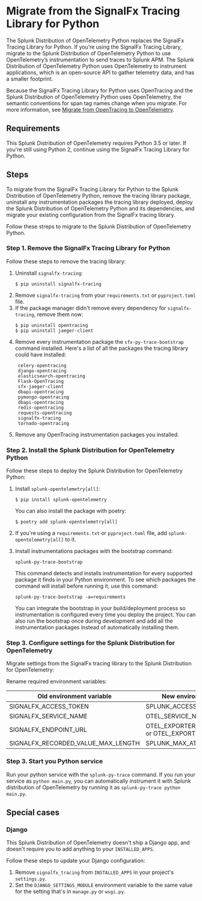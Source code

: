 # Migrate from the SignalFx Tracing Library for Python

The Splunk Distribution of OpenTelemetry Python replaces the SignalFx Tracing
Library for Python. If you’re using the SignalFx Tracing Library, migrate to
the Splunk Distribution of OpenTelemetry Python to use OpenTelemetry’s
instrumentation to send traces to Splunk APM. The Splunk Distribution of
OpenTelemetry Python uses OpenTelemetry to instrument applications, which is
an open-source API to gather telemetry data, and has a smaller footprint.

Because the SignalFx Tracing Library for Python uses OpenTracing and the Splunk Distribution
of OpenTelemetry Python uses OpenTelemetry, the semantic
conventions for span tag names change when you migrate. For more information,
see [Migrate from OpenTracing to OpenTelemetry](https://docs.signalfx.com/en/latest/apm/apm-getting-started/apm-opentelemetry-collector.html#apm-opentelemetry-migration).

## Requirements

This Splunk Distribution of OpenTelemetry requires Python 3.5 or later.
If you're still using Python 2, continue using the SignalFx Tracing Library
for Python.

## Steps

To migrate from the SignalFx Tracing Library for Python to the Splunk
Distribution of OpenTelemetry Python, remove the tracing library package,
uninstall any instrumentation packages the tracing library deployed, deploy
the Splunk Distribution of OpenTelemetry Python and its dependencies, and
migrate your existing configuration from the SignalFx tracing library.

Follow these streps to migrate to the Splunk Distribution of OpenTelemetry
Python.

### Step 1. Remove the SignalFx Tracing Library for Python

Follow these steps to remove the tracing library:

1. Uninstall `signalfx-tracing`:
   ```
   $ pip uninstall signalfx-tracing
   ```
2. Remove `signalfx-tracing` from your `requirements.txt` or `pyproject.toml`
   file.
3. If the package manager didn't remove every dependency for
   `signalfx-tracing`, remove them now:
   ```
   $ pip uninstall opentracing
   $ pip uninstall jaeger-client
   ```
4. Remove every instrumentation package the `sfx-py-trace-bootstrap` command
   installed. Here's a list of all the packages the tracing library could have
   installed:
   ```
    celery-opentracing
    django-opentracing
    elasticsearch-opentracing
    Flask-OpenTracing
    sfx-jaeger-client
    dbapi-opentracing
    pymongo-opentracing
    dbapi-opentracing
    redis-opentracing
    requests-opentracing
    signalfx-tracing
    tornado-opentracing
    ```
5. Remove any OpenTracing instrumentation packages you installed. 

### Step 2. Install the Splunk Distribution for OpenTelemetry Python

Follow these steps to deploy the Splunk Distribution for OpenTelemetry Python:

1. Install `splunk-opentelemetry[all]`:
   ```
   $ pip install splunk-opentelemetry
   ```
   You can also install the package with poetry:
   ```
   $ poetry add splunk-opentelemetry[all]
   ```
2. If you're using a `requirements.txt` or `pyproject.toml` file, add
   `splunk-opentelemetry[all]` to it.

3. Install instrumentations packages with the bootstrap
   command:
   ```
   splunk-py-trace-bootstrap
   ```
   This command detects and installs instrumentation for every supported
   package it finds in your Python environment. To see which packages the
   command will install before running it, use this command:
   ```
   splunk-py-trace-bootstrap -a=requirements
   ```
   You can integrate the bootstrap in your build/deployment process so
   instrumentation is configured every time you deploy the project. You can
   also run the bootstrap once during development and add all the
   instrumentation packages instead of automatically installing them.

### Step 3. Configure settings for the Splunk Distribution for OpenTelemetry

Migrate settings from the SignalFx tracing library to the Splunk Distribution
for OpenTelemetry:

Rename required environment variables:

| Old environment variable           | New environment variable             |
| ---------------------------------- | ------------------------------------ |
| SIGNALFX_ACCESS_TOKEN              | SPLUNK_ACCESS_TOKEN                  |
| SIGNALFX_SERVICE_NAME              | OTEL_SERVICE_NAME                    |
| SIGNALFX_ENDPOINT_URL              | OTEL_EXPORTER_JAEGER_ENDPOINT or OTEL_EXPORTER_OTLP_ENDPOINT |
| SIGNALFX_RECORDED_VALUE_MAX_LENGTH | SPLUNK_MAX_ATTR_LENGTH               |

### Step 3. Start you Python service

Run your python service with the `splunk-py-trace` command. If you run your service as `python main.py`, you
can automatically instrument it with Splunk distribution of OpenTelemetry by running it as `splunk-py-trace python main.py`.

## Special cases

### Django

This Splunk Distribution of OpenTelemetry doesn't ship a Django app, and
doesn't require you to add anything to your `INSTALLED_APPS`.

Follow these steps to update your Django configuration:

1. Remove `signalfx_tracing` from `INSTALLED_APPS` in your project's
   `settings.py`.
2. Set the `DJANGO_SETTINGS_MODULE` environment variable to the same value for
   the setting that's in `manage.py` or `wsgi.py`.
